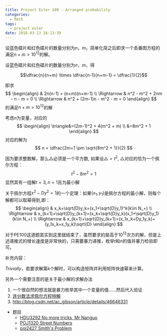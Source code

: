 ```yaml
---
title: Project Euler 100 - Arranged probability
categories:
  - Math
tags:
  - project euler
date: 2018-03-13 16:13:39
---
```


设蓝色碟片和红色碟片的数量分别为$n，m$，简单化简之后即求一个丢番图方程的满足$n+m>10^{12}$的解。

<!--more-->

设蓝色碟片和红色碟片的数量分别为$n，m$，得

$$\dfrac{n}{n+m} \times \dfrac{n-1}{n+m-1} = \dfrac{1}{2}$$

即求
$$ 
\begin{align}
& 2n(n-1) = (n+m)(n+m-1) \\
\Rightarrow & n^2 - m^2 + 2nm - n - m = 0 \\
\Rightarrow & n^2 + (2m-1)n - m^2 - m = 0
\end{align}
$$
的满足$n+m>10^{12}$的解

考虑$n$为变量，对应的
$$
\begin{align}
\triangle&=(2m-1)^2 + 4(m^2 + m) \\
&=8m^2 + 1
\end{align}
$$
对应的解为
$$
n = \dfrac{2m+1 \pm \sqrt{8m^2 + 1}}{2}
$$

因为要求整数解，那么$\triangle$必须是一个平方数, 如果设$\triangle=t^2$, $\triangle$对应的恰为一个佩尔方程：
$$
t^2-8m^2=1
$$
显然其有一组解$t=3, n=1$且为最小解

关于佩尔方程$x^2-Dy^2=1$的一个定理：如果$(x_1, y_1)$是佩尔方程的最小解，则每个解都可以取幂得到,即：
$$
\begin{align}
& x_k+\sqrt{D}y_k=(x_1+\sqrt{D}y_1)^k(k\in N_+) \\
\Rightarrow & x_{k+1}+\sqrt{D}y_{k+1}=(x_k+\sqrt{D}y_k)(x_1+\sqrt{D}y_1) (k\in N_+) \\
\Rightarrow & x_{k+1}+\sqrt{D}y_{k+1}=(x_1x_k+Dy_1y_k)+(y_1x_k+x_1y_k)\sqrt{D}
\end{align}
$$

对于PE100这道题其实到这里就结束了，虽然要求的是高于$10^12$次方的解，但是上述递推式的增长速度是非常快的，只需要暴力递推，枚举$t$和$n$的值并暴力检验即可。

补充内容：

$Trivially$，若要求解第$k$个解时，可以构造矩阵并利用矩阵快速幂来计算。

另外一个需要注意的是关于最小解的求解办法
1. 一个很自然的想法就是暴力枚举其中一个变量的值……然后代入验证
2. [连分数法求佩尔方程特解](http://blog.csdn.net/wh2124335/article/details/8871535)
3. http://blog.csdn.net/ac_gibson/article/details/46646331

- 题目
	- [HDU3292  No more tricks, Mr Nanguo ](http://acm.hdu.edu.cn/showproblem.php?pid=3292)
	- [POJ1320  Street Numbers](http://poj.org/problem?id=1320)
	- [poj2427  Smith's Problem](http://poj.org/problem?id=2427)



